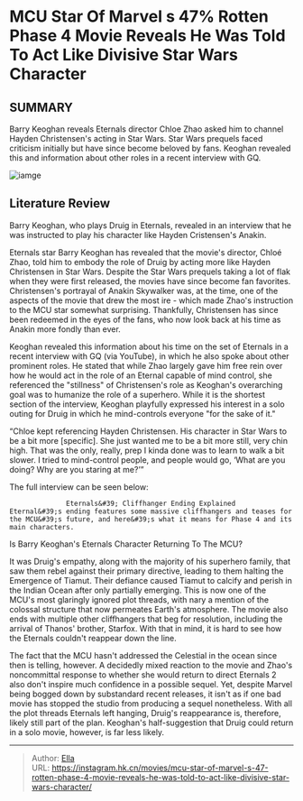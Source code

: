 # MCU Star Of Marvel s 47% Rotten Phase 4 Movie Reveals He Was Told To Act Like Divisive Star Wars Character


## SUMMARY 



  Barry Keoghan reveals Eternals director Chloe Zhao asked him to channel Hayden Christensen&#39;s acting in Star Wars.   Star Wars prequels faced criticism initially but have since become beloved by fans.   Keoghan revealed this and information about other roles in a recent interview with GQ.  

![iamge](https://static1.srcdn.com/wordpress/wp-content/uploads/2024/01/barry-keoghan-eternals.jpg)

## Literature Review

Barry Keoghan, who plays Druig in Eternals, revealed in an interview that he was instructed to play his character like Hayden Cristensen&#39;s Anakin.




Eternals star Barry Keoghan has revealed that the movie&#39;s director, Chloé Zhao, told him to embody the role of Druig by acting more like Hayden Christensen in Star Wars. Despite the Star Wars prequels taking a lot of flak when they were first released, the movies have since become fan favorites. Christensen&#39;s portrayal of Anakin Skywalker was, at the time, one of the aspects of the movie that drew the most ire - which made Zhao&#39;s instruction to the MCU star somewhat surprising. Thankfully, Christensen has since been redeemed in the eyes of the fans, who now look back at his time as Anakin more fondly than ever.




Keoghan revealed this information about his time on the set of Eternals in a recent interview with GQ (via YouTube), in which he also spoke about other prominent roles. He stated that while Zhao largely gave him free rein over how he would act in the role of an Eternal capable of mind control, she referenced the &#34;stillness&#34; of Christensen&#39;s role as Keoghan&#39;s overarching goal was to humanize the role of a superhero. While it is the shortest section of the interview, Keoghan playfully expressed his interest in a solo outing for Druig in which he mind-controls everyone &#34;for the sake of it.&#34;


“Chloe kept referencing Hayden Christensen. His character in Star Wars to be a bit more [specific]. She just wanted me to be a bit more still, very chin high. That was the only, really, prep I kinda done was to learn to walk a bit slower. I tried to mind-control people, and people would go, ‘What are you doing? Why are you staring at me?’”


The full interview can be seen below:





 

                  Eternals&#39; Cliffhanger Ending Explained   Eternal&#39;s ending features some massive cliffhangers and teases for the MCU&#39;s future, and here&#39;s what it means for Phase 4 and its main characters.   


 Is Barry Keoghan&#39;s Eternals Character Returning To The MCU? 
         

It was Druig&#39;s empathy, along with the majority of his superhero family, that saw them rebel against their primary directive, leading to them halting the Emergence of Tiamut. Their defiance caused Tiamut to calcify and perish in the Indian Ocean after only partially emerging. This is now one of the MCU&#39;s most glaringly ignored plot threads, with nary a mention of the colossal structure that now permeates Earth&#39;s atmosphere. The movie also ends with multiple other cliffhangers that beg for resolution, including the arrival of Thanos&#39; brother, Starfox. With that in mind, it is hard to see how the Eternals couldn&#39;t reappear down the line.




The fact that the MCU hasn&#39;t addressed the Celestial in the ocean since then is telling, however. A decidedly mixed reaction to the movie and Zhao&#39;s noncommittal response to whether she would return to direct Eternals 2 also don&#39;t inspire much confidence in a possible sequel. Yet, despite Marvel being bogged down by substandard recent releases, it isn&#39;t as if one bad movie has stopped the studio from producing a sequel nonetheless. With all the plot threads Eternals left hanging, Druig&#39;s reappearance is, therefore, likely still part of the plan. Keoghan&#39;s half-suggestion that Druig could return in a solo movie, however, is far less likely.



---

> Author: [Ella](https://instagram.hk.cn/)  
> URL: https://instagram.hk.cn/movies/mcu-star-of-marvel-s-47-rotten-phase-4-movie-reveals-he-was-told-to-act-like-divisive-star-wars-character/  

